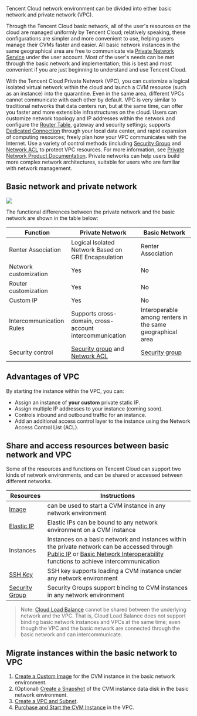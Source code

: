 Tencent Cloud network environment can be divided into either basic network and private network (VPC).

Through the Tencent Cloud basic network, all of the user's resources on the cloud are managed uniformly by Tencent Cloud; relatively speaking, these configurations are simpler and more convenient to use, helping users manage their CVMs faster and easier. All basic network instances in the same geographical area are free to communicate via [Private Network Service](/doc/product/213/5225) under the user account. Most of the user's needs can be met through the basic network and implementation; this is best and most convenient if you are just beginning to understand and use Tencent Cloud.

With the Tencent Cloud Private Network (VPC), you can customize a logical isolated virtual network within the cloud and launch a CVM resource (such as an instance) into the quarantine. Even in the same area, different VPCs cannot communicate with each other by default. VPC is very similar to traditional networks that data centers run, but at the same time, can offer you faster and more extensible infrastructures on the cloud. Users can customize network topology and IP addresses within the network and configure the [Router Table](https://www.qcloud.com/doc/product/215/4954), gateway and security settings; supports [Dedicated Connection](https://www.qcloud.com/doc/product/215/4976) through your local data center, and rapid expansion of computing resources; freely plan how your VPC communicates with the Internet. Use a variety of control methods (including [Security Group](/doc/product/213/5221) and [Network ACL](https://www.qcloud.com/doc/product/215/5132) to protect VPC resources. For more information, see [Private Network Product Documentation](https://www.qcloud.com/doc/product/215). Private networks can help users build more complex network architectures, suitable for users who are familiar with network management.

## Basic network and private network
![](//mccdn.qcloud.com/static/img/f1c113751199560fb87bc002b4bf0207/image.png)

						
The functional differences between the private network and the basic network are shown in the table below:

| Function | Private Network | Basic Network |
|---------|---------|---------|
| Renter Association | Logical Isolated Network Based on GRE Encapsulation | Renter Association |
| Network customization | Yes | No |
| Router customization | Yes | No |
| Custom IP | Yes | No |
| Intercommunication Rules | Supports cross-domain, cross-account intercommunication | Interoperable among renters in the same geographical area |
| Security control | [Security group](/doc/product/213/5221) and [Network ACL](https://www.qcloud.com/doc/product/215/5132) | [Security group](/doc/product/213/5221) |

## Advantages of VPC

By starting the instance within the VPC, you can:

- Assign an instance of **your custom** private static IP.
- Assign multiple IP addresses to your instance (coming soon).
- Controls inbound and outbound traffic for an instance.
- Add an additional access control layer to the instance using the Network Access Control List (ACL).

## Share and access resources between basic network and VPC

Some of the resources and functions on Tencent Cloud can support two kinds of network environments, and can be shared or accessed between different networks.

| Resources | Instructions |
|--|--|
| [Image](/doc/product/213/4940) | can be used to start a CVM instance in any network environment |
| [Elastic IP](/doc/product/213/5733) | Elastic IPs can be bound to any network environment on a CVM instance |
| Instances | Instances on a basic network and instances within the private network can be accessed through [Public IP](/doc/product/213/5224) or [Basic Network Interoperability](https://www.qcloud.com/doc/product/215/5002) functions to achieve intercommunication |
| [SSH Key](/doc/product/213/6092) | SSH key supports loading a CVM instance under any network environment | 
| [Security Group](/doc/product/213/5221) | Security Groups support binding to CVM instances in any network environment |

> Note: [Cloud Load Balance](https://www.qcloud.com/doc/product/214) cannot be shared between the underlying network and the VPC. That is, Cloud Load Balance does not support binding basic network instances and VPCs at the same time; even though the VPC and the basic network are connected through the basic network and can intercommunicate.

## Migrate instances within the basic network to VPC
1) [Create a Custom Image](/doc/product/213/4942) for the CVM instance in the basic network environment.
2) (Optional) [Create a Snapshot](/doc/product/362/5755) of the CVM instance data disk in the basic network environment.
3) [Create a VPC and Subnet](https://www.qcloud.com/doc/product/215/4927#.E5.88.9B.E5.BB.BA.E7.A7.81.E6.9C.89.E7.BD.91.E7.BB.9C.E3.80.81.E5.88.9D.E5.A7.8B.E5.8C.96.E5.AD.90.E7.BD.91.E5.92.8C.E8.B7.AF.E7.94.B1.E8.A1.A8).
4) [Purchase and Start the CVM Instance](/doc/product/213/4855) in the VPC.

